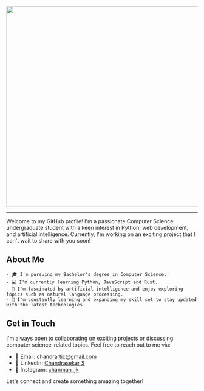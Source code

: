 <div align="center">
<img src="https://raw.githubusercontent.com/samthepacman/samthepacman/master/assets/mainprof.jpg" style="width: 55vw"/></div>
<div align="left">
</div>

*****

Welcome to my GitHub profile!
I'm a passionate Computer Science undergraduate student with a
keen interest in Python, web development, and artificial intelligence.
Currently, I'm working on an exciting project that I can't wait to share with you soon!


## About Me
```
- 🎓 I'm pursuing my Bachelor's degree in Computer Science.
- 💻 I'm currently learning Python, JavaScript and Rust.
- 🤖 I'm fascinated by artificial intelligence and enjoy exploring topics such as natural language processing.
- 🌱 I'm constantly learning and expanding my skill set to stay updated with the latest technologies.
```
## Get in Touch

I'm always open to collaborating on exciting projects or discussing computer science-related topics. Feel free to reach out to me via:

- 📧 Email: [chandrartic@gmail.com](chandrartic@gmail.com)
- 💼 LinkedIn: [Chandrasekar S](https://www.linkedin.com/in/chandrasekar-s-328b60292/)
- 📱 Instagram: [chanman_jk](https://instagram.com/chanman_jk)

Let's connect and create something amazing together!
